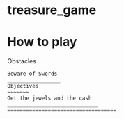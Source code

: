 # treasure_game

How to play
===========
Obstacles
~~~~~~~~
Beware of Swords
_________________
Objectives
~~~~~~~
Get the jewels and the cash
_____________________________
===================================

